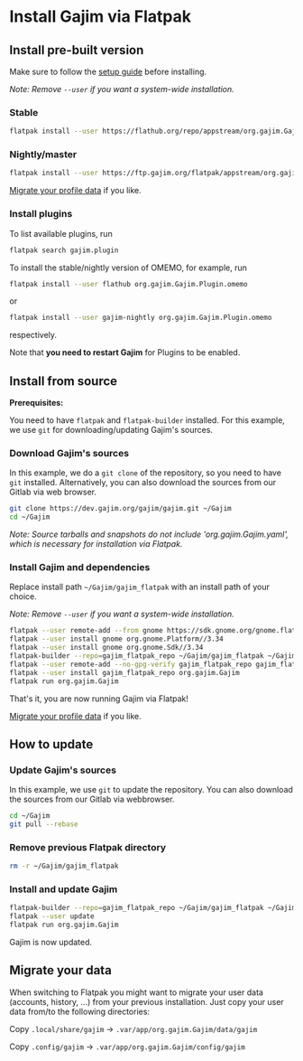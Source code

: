 # Install Gajim via Flatpak

## Install pre-built version

Make sure to follow the [setup guide](https://flatpak.org/setup/) before installing.

*Note: Remove `--user` if you want a system-wide installation.*

### Stable

```bash
flatpak install --user https://flathub.org/repo/appstream/org.gajim.Gajim.flatpakref
```

### Nightly/master

```bash
flatpak install --user https://ftp.gajim.org/flatpak/appstream/org.gajim.Gajim.flatpakref
```

[Migrate your profile data](#migrate-your-data) if you like.

### Install plugins

To list available plugins, run

```bash
flatpak search gajim.plugin
```

To install the stable/nightly version of OMEMO, for example, run

```bash
flatpak install --user flathub org.gajim.Gajim.Plugin.omemo
```

or

```bash
flatpak install --user gajim-nightly org.gajim.Gajim.Plugin.omemo
```

respectively.

Note that **you need to restart Gajim** for Plugins to be enabled.

## Install from source

**Prerequisites:**

You need to have `flatpak` and `flatpak-builder` installed. For this example, we use `git` for downloading/updating Gajim's sources.

### Download Gajim's sources

In this example, we do a `git clone` of the repository, so you need to have `git` installed.
Alternatively, you can also download the sources from our Gitlab via web browser.

```bash
git clone https://dev.gajim.org/gajim/gajim.git ~/Gajim
cd ~/Gajim
```

*Note: Source tarballs and snapshots do _not_ include 'org.gajim.Gajim.yaml', which is necessary for installation via Flatpak.*

### Install Gajim and dependencies

Replace install path `~/Gajim/gajim_flatpak` with an install path of your choice.

*Note: Remove `--user` if you want a system-wide installation.*

```bash
flatpak --user remote-add --from gnome https://sdk.gnome.org/gnome.flatpakrepo
flatpak --user install gnome org.gnome.Platform//3.34
flatpak --user install gnome org.gnome.Sdk//3.34
flatpak-builder --repo=gajim_flatpak_repo ~/Gajim/gajim_flatpak ~/Gajim/flatpak/org.gajim.Gajim.yaml
flatpak --user remote-add --no-gpg-verify gajim_flatpak_repo gajim_flatpak_repo
flatpak --user install gajim_flatpak_repo org.gajim.Gajim
flatpak run org.gajim.Gajim
```

That's it, you are now running Gajim via Flatpak!

[Migrate your profile data](#migrate-your-data) if you like.

## How to update

### Update Gajim's sources

In this example, we use `git` to update the repository. You can also download the sources from our Gitlab via webbrowser.

```bash
cd ~/Gajim
git pull --rebase
```

### Remove previous Flatpak directory

```bash
rm -r ~/Gajim/gajim_flatpak
```

### Install and update Gajim

```bash
flatpak-builder --repo=gajim_flatpak_repo ~/Gajim/gajim_flatpak ~/Gajim/flatpak/org.gajim.Gajim.yaml
flatpak --user update
flatpak run org.gajim.Gajim
```

Gajim is now updated.

## Migrate your data

When switching to Flatpak you might want to migrate your user data (accounts, history, ...) from your previous installation. Just copy your user data from/to the following directories:

Copy `.local/share/gajim` -> `.var/app/org.gajim.Gajim/data/gajim`

Copy `.config/gajim` -> `.var/app/org.gajim.Gajim/config/gajim`
